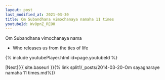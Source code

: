 ```yaml
---
layout: post
last_modified_at: 2021-03-30
title: Om Subandhana vimochanaya namaha 11 times
youtubeId: Wv8pnZ_REO0
---
```

 
 
Om Subandhana vimochanaya nama 
 
 -  Who releases us from the ties of life 
 
  
 
  
 
 
 
 
 
 


{% include youtubePlayer.html id=page.youtubeId %}
 
[Next]({{ site.baseurl }}{% link  split1/_posts/2014-03-20-Om sayagnaraye namaha 11 times.md%})
 
